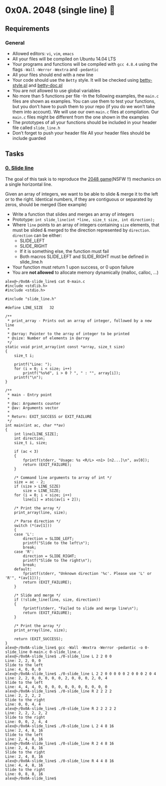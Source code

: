 # 0x0A. 2048 (single line) :wrench:

## Requirements
### General
- Allowed editors: ```vi```, ```vim```, ```emacs```
- All your files will be compiled on Ubuntu 14.04 LTS
- Your programs and functions will be compiled with ```gcc 4.8.4``` using the flags ```-Wall``` ```-Werror``` ```-Wextra``` and ```-pedantic```
- All your files should end with a new line
- Your code should use the ```Betty``` style. It will be checked using [betty-style.pl]() and [betty-doc.pl]()
- You are not allowed to use global variables
- No more than 5 functions per file
-In the following examples, the ```main.c``` files are shown as examples. You can use them to test your functions, but you don’t have to push them to your repo (if you do we won’t take them into account). We will use our own ```main.c``` files at compilation. Our ```main.c``` files might be different from the one shown in the examples
- The prototypes of all your functions should be included in your header file called ```slide_line.h```
- Don’t forget to push your header file
All your header files should be include guarded

## Tasks
### [0. Slide line]()
The goal of this task is to reproduce the [2048 game](https://play2048.co/)(NSFW !!) mechanics on a single horizontal line.

Given an array of integers, we want to be able to slide & merge it to the left or to the right. Identical numbers, if they are contiguous or separated by zeros, should be merged (See example)

- Write a function that slides and merges an array of integers
- Prototype: ```int slide_line(int *line, size_t size, int direction);```
- Where ```line``` points to an array of integers containing ```size``` elements, that must be slided & merged to the direction represented by ```direction```. ```direction``` can be either:
    - SLIDE_LEFT
    - SLIDE_RIGHT
    - If it is something else, the function must fail
    - Both macros SLIDE_LEFT and SLIDE_RIGHT must be defined in slide_line.h
- Your function must return 1 upon success, or 0 upon failure
- You are **not allowed** to allocate memory dynamically (malloc, calloc, …)

```shell
alex@~/0x0A-slide_line$ cat 0-main.c 
#include <stdlib.h>
#include <stdio.h>

#include "slide_line.h"

#define LINE_SIZE   32

/**
 * print_array - Prints out an array of integer, followed by a new line
 * 
 * @array: Pointer to the array of integer to be printed
 * @size: Number of elements in @array
 */
static void print_array(int const *array, size_t size)
{
    size_t i;

    printf("Line: ");
    for (i = 0; i < size; i++)
        printf("%s%d", i > 0 ? ", " : "", array[i]);
    printf("\n");
}

/**
 * main - Entry point
 *
 * @ac: Arguments counter
 * @av: Arguments vector
 *
 * Return: EXIT_SUCCESS or EXIT_FAILURE
 */
int main(int ac, char **av)
{
    int line[LINE_SIZE];
    int direction;
    size_t i, size;

    if (ac < 3)
    {
        fprintf(stderr, "Usage: %s <R/L> <n1> [n2...]\n", av[0]);
        return (EXIT_FAILURE);
    }

    /* Command line arguments to array of int */
    size = ac - 2;
    if (size > LINE_SIZE)
        size = LINE_SIZE;
    for (i = 0; i < size; i++)
        line[i] = atoi(av[i + 2]);

    /* Print the array */
    print_array(line, size);

    /* Parse direction */
    switch (*(av[1]))
    {
    case 'L':
        direction = SLIDE_LEFT;
        printf("Slide to the left\n");
        break;
    case 'R':
        direction = SLIDE_RIGHT;
        printf("Slide to the right\n");
        break;
    default:
        fprintf(stderr, "Unknown direction '%c'. Please use 'L' or 'R'", *(av[1]));
        return (EXIT_FAILURE);
    }

    /* Slide and merge */
    if (!slide_line(line, size, direction))
    {
        fprintf(stderr, "Failed to slide and merge line\n");
        return (EXIT_FAILURE);
    }

    /* Print the array */
    print_array(line, size);

    return (EXIT_SUCCESS);
}
alex@~/0x0A-slide_line$ gcc -Wall -Wextra -Werror -pedantic -o 0-slide_line 0-main.c 0-slide_line.c
alex@~/0x0A-slide_line$ ./0-slide_line L 2 2 0 0
Line: 2, 2, 0, 0
Slide to the left
Line: 4, 0, 0, 0
alex@~/0x0A-slide_line$ ./0-slide_line L 2 2 0 0 0 0 0 2 0 0 0 2 0 4
Line: 2, 2, 0, 0, 0, 0, 0, 2, 0, 0, 0, 2, 0, 4
Slide to the left
Line: 4, 4, 4, 0, 0, 0, 0, 0, 0, 0, 0, 0, 0, 0
alex@~/0x0A-slide_line$ ./0-slide_line R 2 2 2 2
Line: 2, 2, 2, 2
Slide to the right
Line: 0, 0, 4, 4
alex@~/0x0A-slide_line$ ./0-slide_line R 2 2 2 2 2
Line: 2, 2, 2, 2, 2
Slide to the right
Line: 0, 0, 2, 4, 4
alex@~/0x0A-slide_line$ ./0-slide_line L 2 4 8 16
Line: 2, 4, 8, 16
Slide to the left
Line: 2, 4, 8, 16
alex@~/0x0A-slide_line$ ./0-slide_line R 2 4 8 16
Line: 2, 4, 8, 16
Slide to the right
Line: 2, 4, 8, 16
alex@~/0x0A-slide_line$ ./0-slide_line R 4 4 8 16
Line: 4, 4, 8, 16
Slide to the right
Line: 0, 8, 8, 16
alex@~/0x0A-slide_line$
```

